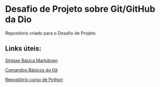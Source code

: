 # Desafio de Projeto sobre Git/GitHub da Dio
Repositório criado para o Desafio de Projeto.


## Links úteis:
[Sintaxe Básica Markdown](https://www.markdownguide.org/basic-syntax/)

[Comandos Básicos do Git](https://www.hostinger.com.br/tutoriais/comandos-basicos-de-git?ppc_campaign=google_performance_max&gclid=Cj0KCQjwmouZBhDSARIsALYcourrZmEOz3AXc_CCa8NL7dLIn82kzojVaXbszsnDbl1NAdWo3JGf9E8aAp6XEALw_wcB)

[Repositório curso de Python](https://github.com/guicarvalho/python-os-primeiros-passos)

